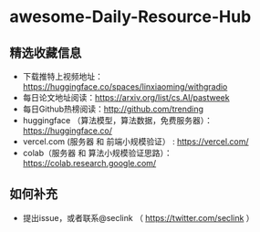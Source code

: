 # awesome-Daily-Resource-Hub
## 精选收藏信息
 - 下载推特上视频地址：https://huggingface.co/spaces/linxiaoming/withgradio
 - 每日论文地址阅读：https://arxiv.org/list/cs.AI/pastweek
 - 每日Github热榜阅读：http://github.com/trending
 - huggingface （算法模型，算法数据，免费服务器）：https://huggingface.co/
 - vercel.com (服务器 和 前端小规模验证） : https://vercel.com/
 - colab（服务器 和 算法小规模验证思路）：https://colab.research.google.com/


## 如何补充
 - 提出issue，或者联系@seclink （ https://twitter.com/seclink ）

